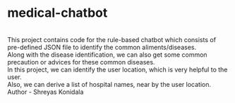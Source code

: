 # medical-chatbot
<br>
This project contains code for the rule-based chatbot which consists of pre-defined JSON file to identify the common aliments/diseases.
<br>
Along with the disease identification, we can also get some common precaution or advices for these common diseases.
<br>
In this project, we can identify the user location, which is very helpful to the user.
<br>
Also, we can derive a list of hospital names, near by the user location.
<br>
Author - Shreyas Konidala

